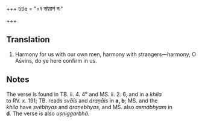 +++
title = "०१ संज्ञानं नः"

+++
## Translation
1. Harmony for us with our own men, harmony with strangers—harmony, O  
Aśvins, do ye here confirm in us.

## Notes
The verse is found in TB. ii. 4. 4⁶ and MS. ii. 2. 6, and in a *khila*  
to RV. x. 191; TB. reads *svāís* and *áraṇāis* in **a, b**; MS. and the  
*khila* have *svébhyas* and *áraṇebhyas*, and MS. also *asmábhyam* in  
**d**. The verse is also *uṣṇiggarbhā*.
